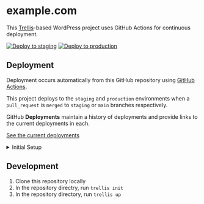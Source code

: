 # example.com

This [Trellis](https://roots.io/trellis/)-based WordPress project uses GitHub Actions for continuous deployment.

[![Deploy to staging](https://github.com/MWDelaney/example.com/actions/workflows/deploy-staging.yml/badge.svg?branch=staging)](https://github.com/MWDelaney/example.com/actions/workflows/deploy-staging.yml) [![Deploy to production](https://github.com/MWDelaney/example.com/actions/workflows/deploy-production.yml/badge.svg)](https://github.com/MWDelaney/example.com/actions/workflows/deploy-production.yml)

## Deployment

Deployment occurs automatically from this GitHub repository using [GitHub Actions](https://github.com/features/actions).

This project deploys to the `staging` and `production` environments when a `pull_request` is `merged` to `staging` or `main` branches respectively.

GitHub **Deployments** maintain a history of deployments and provide links to the current deployments in each.

[See the current deployments](https://github.com/MWDelaney/example.com/deployments)

<details>
<summary>Initial Setup</summary>

_Note: these instructions presume your `staging` and `production` environments (servers) and DNS are already configured._

### System Requirements

* [Trellis CLI](https://github.com/roots/trellis-cli)
* [Github CLI](https://cli.github.com)

### 1. Create GitHub Secrets

Deployment relies on 4 GitHub secrets:

Modify and run the following to generate these secrets:

```bash
trellis key generate && gh secret set ANSIBLE_VAULT_PASSWORD -b $(cat trellis/.vault_pass)
```

#### Secrets

* `TRELLIS_DEPLOY_SSH_PRIVATE_KEY` - A private key used by GitHub to connect to your environments.
* `TRELLIS_DEPLOY_SSH_KNOWN_HOSTS` - `known_hosts` keys for your environments.
* `ANSIBLE_VAULT_PASSWORD` - Your new Trellis project's [vault password](https://roots.io/trellis/docs/vault/).

### 2. Generate Trellis aliases

From your `site` directory, run:

```bash
trellis alias
```

And update `site/wp-cli.yml` as instructed.

### 3. Grant workflow permissions

 1. In this repository, navigate to `Settings` -> `Actions` -> `General` -> `Workflow Permissions`.
 2. Enable "read and write" permissions.

### 4. Reprovision your environments to allow GitHub's deploy key

Run the following:
  
```bash
trellis provision staging && trellis provision production
```

</details>

## Development

1) Clone this repository locally
2) In the repository directry, run `trellis init`
3) In the repository directory, run `trellis up`
